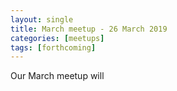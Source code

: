 ```yaml
---
layout: single
title: March meetup - 26 March 2019
categories: [meetups]
tags: [forthcoming]
---
```


Our March meetup will 


